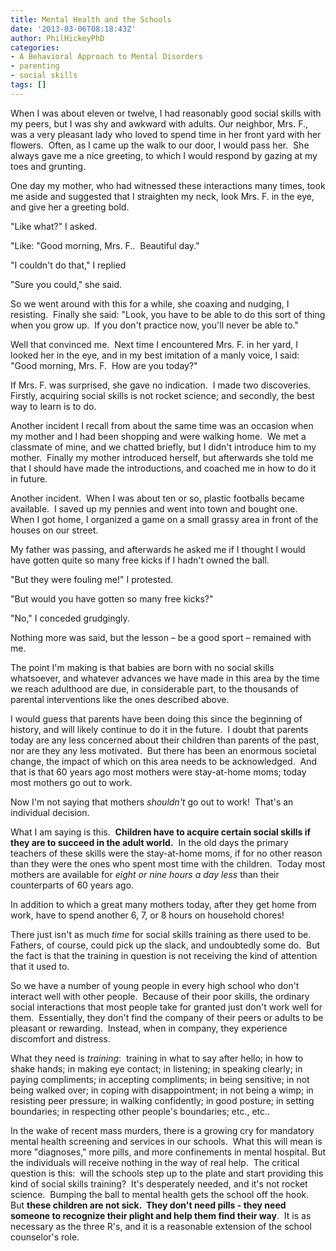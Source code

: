 ```yaml
---
title: Mental Health and the Schools
date: '2013-03-06T08:18:43Z'
author: PhilHickeyPhD
categories:
- A Behavioral Approach to Mental Disorders
- parenting
- social skills
tags: []
---
```


When I was about eleven or twelve, I had reasonably good social skills with my peers, but I was shy and awkward with adults. Our neighbor, Mrs. F., was a very pleasant lady who loved to spend time in her front yard with her flowers.  Often, as I came up the walk to our door, I would pass her.  She always gave me a nice greeting, to which I would respond by gazing at my toes and grunting.

One day my mother, who had witnessed these interactions many times, took me aside and suggested that I straighten my neck, look Mrs. F. in the eye, and give her a greeting bold.

"Like what?" I asked.

"Like: "Good morning, Mrs. F..  Beautiful day."

"I couldn't do that," I replied

"Sure you could," she said.

So we went around with this for a while, she coaxing and nudging, I resisting.  Finally she said: "Look, you have to be able to do this sort of thing when you grow up.  If you don't practice now, you'll never be able to."

Well that convinced me.  Next time I encountered Mrs. F. in her yard, I looked her in the eye, and in my best imitation of a manly voice, I said: "Good morning, Mrs. F.  How are you today?"

If Mrs. F. was surprised, she gave no indication.  I made two discoveries.  Firstly, acquiring social skills is not rocket science; and secondly, the best way to learn is to do.

Another incident I recall from about the same time was an occasion when my mother and I had been shopping and were walking home.  We met a classmate of mine, and we chatted briefly, but I didn't introduce him to my mother.  Finally my mother introduced herself, but afterwards she told me that I should have made the introductions, and coached me in how to do it in future.

Another incident.  When I was about ten or so, plastic footballs became available.  I saved up my pennies and went into town and bought one.  When I got home, I organized a game on a small grassy area in front of the houses on our street.

My father was passing, and afterwards he asked me if I thought I would have gotten quite so many free kicks if I hadn't owned the ball.

"But they were fouling me!" I protested.

"But would you have gotten so many free kicks?"

"No," I conceded grudgingly.

Nothing more was said, but the lesson – be a good sport – remained with me.

The point I'm making is that babies are born with no social skills whatsoever, and whatever advances we have made in this area by the time we reach adulthood are due, in considerable part, to the thousands of parental interventions like the ones described above.

I would guess that parents have been doing this since the beginning of history, and will likely continue to do it in the future.  I doubt that parents today are any less concerned about their children than parents of the past, nor are they any less motivated.  But there has been an enormous societal change, the impact of which on this area needs to be acknowledged.  And that is that 60 years ago most mothers were stay-at-home moms; today most mothers go out to work.

Now I'm not saying that mothers <i>shouldn't</i> go out to work!  That's an individual decision.

What I am saying is this.  <strong>Children have to acquire certain social skills if they are to succeed in the adult world.</strong>  In the old days the primary teachers of these skills were the stay-at-home moms, if for no other reason than they were the ones who spent most time with the children.  Today most mothers are available for <i>eight or nine hours a day less</i> than their counterparts of 60 years ago.

In addition to which a great many mothers today, after they get home from work, have to spend another 6, 7, or 8 hours on household chores!

There just isn't as much <i>time</i> for social skills training as there used to be.  Fathers, of course, could pick up the slack, and undoubtedly some do.  But the fact is that the training in question is not receiving the kind of attention that it used to.

So we have a number of young people in every high school who don't interact well with other people.  Because of their poor skills, the ordinary social interactions that most people take for granted just don't work well for them.  Essentially, they don't find the company of their peers or adults to be pleasant or rewarding.  Instead, when in company, they experience discomfort and distress.

What they need is <i>training</i>:  training in what to say after hello; in how to shake hands; in making eye contact; in listening; in speaking clearly; in paying compliments; in accepting compliments; in being sensitive; in not being walked over; in coping with disappointment; in not being a wimp; in resisting peer pressure; in walking confidently; in good posture; in setting boundaries; in respecting other people's boundaries; etc., etc..

In the wake of recent mass murders, there is a growing cry for mandatory mental health screening and services in our schools.  What this will mean is more "diagnoses," more pills, and more confinements in mental hospital. But the individuals will receive nothing in the way of real help.  The critical question is this:  will the schools step up to the plate and start providing this kind of social skills training?  It's desperately needed, and it's not rocket science.  Bumping the ball to mental health gets the school off the hook.  But <strong>these children are not sick.  They don't need pills - they need someone to recognize their plight and help them find their way</strong>.  It is as necessary as the three R's, and it is a reasonable extension of the school counselor's role.

&nbsp;